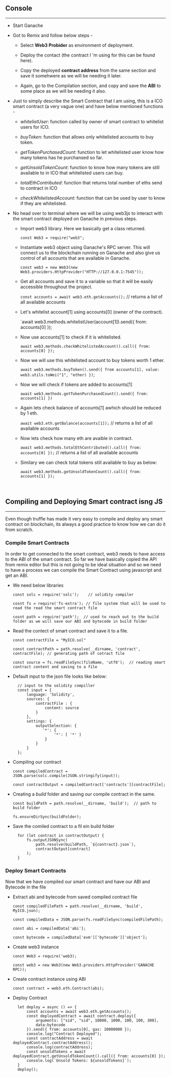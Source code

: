 ## Console
----------------------------------------------------------------

- Start Ganache

- Got to Remix and follow below steps -
    - Select **Web3 Probider** as environment of deployment.

    - Deploy the contact (the contract I 'm using for this can be found here).

    - Copy the deployed **contract address** from the same section and save it somehwere as we will be needing it later.

    - Again, go to the Compilation section, and copy and save the **ABI** to some place as we will be needing it also.

- Just to simply describe the Smart Contract that I am using, this is a ICO smart contract (a very vague one) and have below mentioned functions -
    - *whitelistUser*: function called by owner of smart contract to whitelist users for ICO.

    - *buyToken*: function that allows only whitelisted accounts to buy token.

    - *getTokenPurchasedCount*: function to let whitelisted user know how many tokens has he purchansed so far.

    - *getUnsoldTokenCount*: function to know how many tokens are still available to in ICO that whitelisted users can buy.

    - *totalEthContributed*: function that returns total number of eths send to contract in ICO

    - *checkWhitelistedAccount*: function that can be used by user to know if they are whitelisted.

- No head over to terminal where we will be using web3js to interact with the smart contract deployed on Ganache in previous steps.

    - Import web3 library. Here we basically get a class returned.

        `const Web3 = require("web3";`

    - Instantiate web3 object using Ganache's RPC server. This will connect us to the blockchain running on Ganache and also give us control of all accounts that are available in Ganache.

        `const web3 = new Web3(new Web3.providers.HttpProvider("HTTP://127.0.0.1:7545"));`

    - Get all accounts and save it to a variable so that it will be easily accessible throughout the project.

        `const accounts = await web3.eth.getAccounts();`    // returns a list of all available accounts

    - Let's whitelist account[1] using accounts[0] (owner of the contract).

        `await web3.methods.whitelistUser(account[1]).send({ from: accounts[0] });

    - Now use accounts[1] to check if it is whitelisted.

        `await web3.methods.checkWhitelistedAccount().call({ from: accounts[0] });`

    - Now we will use this whitelisted account to buy tokens worth 1 ether.

        `await web3.methods.buyToken().send({ from accounts[1], value: web3.utils.toWei("1", "ether) })`;

    - Now we will check if tokens are added to accounts[1]

        `await web3.methods.getTokenPurchasedCount().send({ from: accounts[1] })`

    - Again lets check balance of accounts[1] awhich should be reduced by 1 eth.

        `await web3.eth.getBalance(accounts[1]);`    // returns a list of all available accounts

    - Now lets check how many eth are avaible in contract.

        `await web3.methods.totalEthContributed().call({ from: accounts[0] });`    // returns a list of all available accounts

    - Similary we can check total tokens still available to buy as below:

        `await web3.methods.getUnsoldTokenCount().call({ from: accounts[1] });`

<br>

## Compiling and Deploying Smart contract isng JS
----

Even though truffle has made it very easy to compile and deploy any smart contract on blockchain, its always a good practice to know how we can do it from scratch.

### Compile Smart Contracts

In order to get connected to the smart contract, web3 needs to have access to the ABI of the smart contract. So far we have basically copied the API from remix editor but this is not going to be ideal situation and so we need to have a process we can compile the Smart Contract using javascript and get an ABI.

- We need below libraries

  `const solc = require('solc');    // solidity compiler`

  `cosnt fs = require('fs-extra'); // file system that will be used to read the read the smart contract file`

  `cosnt path = require('path');  // used to reach out to the build folder as we will save our ABI and bytecode in build folder`

- Read the contect of smart contract and save it to a file.

  `const contractFile = "MyICO.sol"`

  `const contractPath = path.resolve(__dirname, 'contract', contractFile); // generating path of cotract file`

  `const source = fs.readFileSync(fileName, 'utf8');  // reading smart contract content and saving to a file`

- Default input to the json file looks like below:

        // input to the solidity compiller
        const input = {
            language: 'Solidity',
            sources: {
                contractFile : {
                    content: source
                }
            },
            settings: {
                outputSelection: {
                   '*': {
                        '*': [ '*' ]
                    }
                }
            }
        };


- Compiling our contract

  `const compiledContract = JSON.parse(solc.compile(JSON.stringify(input));`

  `const contractOutput = compiledContract['contracts'][contractFile];`

- Creating a *build* folder and saving our compile contract in the same.

  `const buildPath = path.resolve(__dirname, 'build');  // path to build folder`

  `fs.ensureDirSync(buildFolder);`

- Save the comiled contract to a fil ein build folder

        for (let contract in contractOutput) {
            fs.outputJSONSync(
                path.resolve(buildPath, `${contract}.json`),
                contractOutput[contract]
            );
        }


### Deploy Smart Contracts

Now that we have compiled our smart contract and have our ABI and Bytecode in the file

- Extract abi and bytecode from saved compiled contract file

  `const compiledFilePath = path.resolve(__dirname, 'build', MyICO.json);`

  `const compiledData = JSON.parse(fs.readFileSync(compiledFilePath);`

  `const abi = compiledData['abi'];`

  `const bytecode = compiledData['evm']['bytecode']['object'];`

- Create web3 instance

  `const Web3 = require('web3);`

  `const web3 = new Web3(new Web3.providers.HttpProvider('GANACHE RPC));`

- Create contract instance using ABI

  `const contract = web3.eth.Contract(abi);`

- Deploy Contract

        let deploy = async () => {
            const accounts = await web3.eth.getAccounts();
            const deployedContract = await contract.deploy({
                arguments: ["sid", "sid", 10000, 1000, 100, 100, 300],
                data:bytecode
            }).send({ from: accounts[0], gas: 10000000 });
            console.log("Contract Deployed");
            const contractAddress = await deployedContract.contractAddress();
            console.log(contractAddress);
            const unsoldTokens = await deployedContract.getUnsoldTokenCount().call({ from: accounts[0] });
            console.log(`Unsold Tokens: ${unsoldTokens}`);
        }
        deploy();




